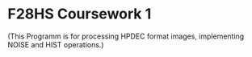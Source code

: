 # F28HS Coursework 1

(This Programm is for processing HPDEC format images, implementing NOISE and HIST operations.)
